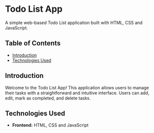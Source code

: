 # Todo List App

A simple web-based Todo List application built with HTML, CSS and JavaScript.

## Table of Contents
- [Introduction](#introduction)
- [Technologies Used](#technologies-used)

## Introduction
Welcome to the Todo List App! This application allows users to manage their tasks with a straightforward and intuitive interface. Users can add, edit, mark as completed, and delete tasks.

## Technologies Used
- **Frontend:** HTML, CSS and JavaScript
